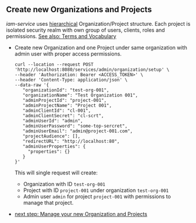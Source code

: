 ## Create new Organizations and Projects
*iam-service* uses [hierarchical](../IAM-data-model.md) Organization/Project structure. Each project is
isolated security realm with own group of users, clients, roles and permissions.
[See also: Terms and Vocabulary](Terms-and-Vocabulary.md)

* Create new Organization and one Project under same organization with admin user with proper access permissions.  
  ```
  curl --location --request POST 'http://localhost:8080/services/admin/organization/setup' \
  --header 'Authorization: Bearer <ACCESS_TOKEN>' \
  --header 'Content-Type: application/json' \
  --data-raw '{ 
     "organizationId": "test-org-001", 
     "organizationName": "Test Organization 001", 
     "adminProjectId": "project-001",
     "adminProjectName": "Project 001",
     "adminClientId": "cl-001",
     "adminClientSecret": "cl-scrt",
     "adminUserId": "admin",
     "adminUserPassword": "some-top-sercret",
     "adminUserEmail": "admin@project-001.com",
     "projectAudience": [],
     "redirectURL": "http://localhost:80",
     "adminUserProperties": { 
       "properties": {}
     }
  }'
  ```
  This will single request will create:   
  * Organization with ID ``test-org-001``
  * Project with ID ``project-001`` under organization ``test-org-001``
  * Admin user ``admin`` for project ``project-001`` with permissions to manage that project. 
  
* [next step: Manage your new Organization and Projects](02c-manage-organization-and-projects.md)
  